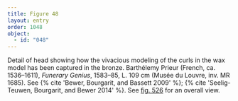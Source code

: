 ```yaml
---
title: Figure 48
layout: entry
order: 1048
object:
  - id: "048"
---
```


Detail of head showing how the vivacious modeling of the curls in the wax model has been captured in the bronze. Barthélemy Prieur (French, ca. 1536–1611), *Funerary Genius*, 1583–85, L. 109 cm (Musée du Louvre, inv. MR 1685). See {% cite 'Bewer, Bourgarit, and Bassett 2009' %}; {% cite 'Seelig-Teuwen, Bourgarit, and Bewer 2014' %}. See [fig. 526](/visual-atlas/526/) for an overall view.
